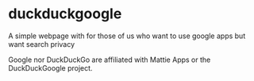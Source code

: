 duckduckgoogle
==============

A simple webpage with for those of us who want to use google apps but want search privacy

Google nor DuckDuckGo are affiliated with Mattie Apps or the DuckDuckGoogle project.
